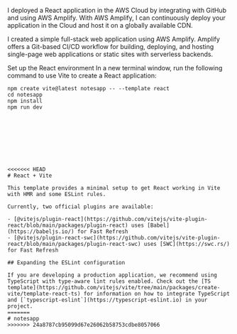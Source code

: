 I deployed a React application in the AWS Cloud by integrating with GitHub and using AWS Amplify. With AWS Amplify, I can continuously deploy your application in the Cloud and host it on a globally available CDN.

I created a simple full-stack web application using AWS Amplify. Amplify offers a Git-based CI/CD workflow for building, deploying, and hosting single-page web applications or static sites with serverless backends.

Set up the React environment
In a new terminal window, run the following command to use Vite to create a React application:

```
npm create vite@latest notesapp -- --template react
cd notesapp
npm install
npm run dev









<<<<<<< HEAD
# React + Vite

This template provides a minimal setup to get React working in Vite with HMR and some ESLint rules.

Currently, two official plugins are available:

- [@vitejs/plugin-react](https://github.com/vitejs/vite-plugin-react/blob/main/packages/plugin-react) uses [Babel](https://babeljs.io/) for Fast Refresh
- [@vitejs/plugin-react-swc](https://github.com/vitejs/vite-plugin-react/blob/main/packages/plugin-react-swc) uses [SWC](https://swc.rs/) for Fast Refresh

## Expanding the ESLint configuration

If you are developing a production application, we recommend using TypeScript with type-aware lint rules enabled. Check out the [TS template](https://github.com/vitejs/vite/tree/main/packages/create-vite/template-react-ts) for information on how to integrate TypeScript and [`typescript-eslint`](https://typescript-eslint.io) in your project.
=======
# notesapp
>>>>>>> 24a8787cb95099d67e26062b58753cdbe8057066
